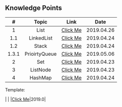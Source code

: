 

## Knowledge Points
| # | Topic | Link | Date |
|:-:|:-:|:-:|:-:|
| 1 | List |[Click Me](https://github.com/Zingg7/LeetCode/blob/Knowledge-Points/%3D%20List.md)|2019.04.26|
| 1.1 | LinkedList | [Click Me](https://github.com/Zingg7/LeetCode/blob/Knowledge-Points/-%20LinkedList.md)|2019.04.24|
| 1.2 | Stack |[Click Me](https://github.com/Zingg7/LeetCode/blob/Knowledge-Points/-%20Stack.md)|2019.04.24|
| 1.3.1 | PrioirtyQueue |[Click Me](https://github.com/Zingg7/LeetCode/blob/Knowledge-Points/PriorityQueue.md)|2019.05.06|
| 2 | Set |[Click Me](https://github.com/Zingg7/LeetCode/blob/Knowledge-Points/Set.md)|2019.04.23|
| 3 | ListNode |[Click Me](https://github.com/Zingg7/LeetCode/edit/Knowledge-Points/ListNode.md)|2019.04.23|
| 4 | HashMap | [Click Me](https://github.com/Zingg7/LeetCode/blob/Knowledge-Points/-%20HashMap.md)|2019.04.24|


Template:

|  |  |[Click Me]()|2019.0|


